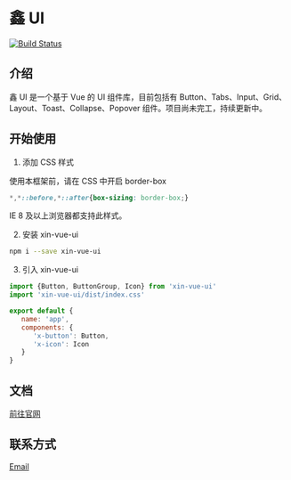 #  鑫 UI

[![Build Status](https://app.travis-ci.com/botshen/gulu-Demo.svg?branch=master)](https://app.travis-ci.com/botshen/gulu-Demo)
## 介绍

鑫 UI 是一个基于 Vue 的 UI 组件库，目前包括有 Button、Tabs、Input、Grid、
Layout、Toast、Collapse、Popover 组件。项目尚未完工，持续更新中。

## 开始使用

1. 添加 CSS 样式

使用本框架前，请在 CSS 中开启 border-box

```css
*,*::before,*::after{box-sizing: border-box;}
```

IE 8 及以上浏览器都支持此样式。

2. 安装 xin-vue-ui

```bash
npm i --save xin-vue-ui
```

3. 引入 xin-vue-ui

```js
import {Button, ButtonGroup, Icon} from 'xin-vue-ui'
import 'xin-vue-ui/dist/index.css'

export default {
   name: 'app',
   components: {
      'x-button': Button,
      'x-icon': Icon
   }
}
```
## 文档

[前往官网](https://shenxin.space)

## 联系方式

<a href='mailto:363088847@qq.com'>Email</a>
